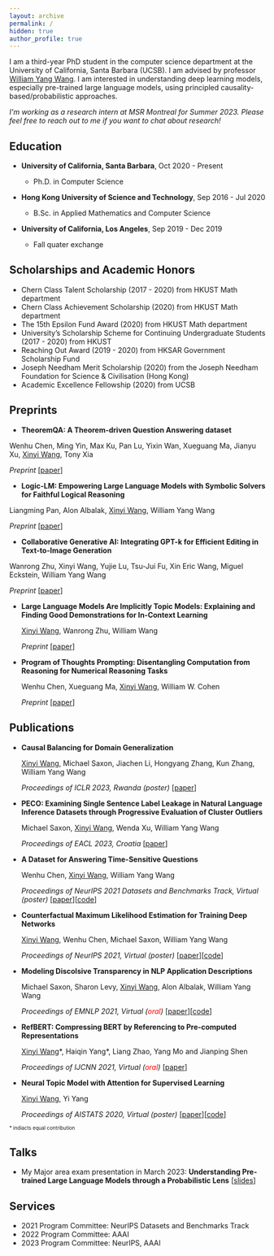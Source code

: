 ```yaml
---
layout: archive
permalink: /
hidden: true
author_profile: true
---
```


I am a third-year PhD student in the computer science department at the University of California, Santa Barbara (UCSB). I am advised by professor [William Yang Wang](https://sites.cs.ucsb.edu/~william/index.html).
I am interested in understanding deep learning models, especially pre-trained large language models, using principled causality-based/probabilistic approaches.

*I'm working as a research intern at MSR Montreal for Summer 2023. Please feel free to reach out to me if you want to chat about research!*

<!-- *I'm actively looking for a 2023 summer research internship. Please feel free to reach out to me if you think I could be a fit!* -->
<!-- and I have also been working with professor [Kun Zhang](https://www.andrew.cmu.edu/user/kunz1/).  -->
<!-- I graduated from the Hong Kong University of Science and Technology (HKUST) in 2020 with a B.Sc. in applied mathematics and computer science.  -->
<!-- I was on exchange at the University of California, Los Angeles (UCLA) from September to December, 2019.  -->
<!-- I also had the fortune to work with [Yi Yang](http://yya518.github.io/) and [Prof. Yuan Yao](https://yao-lab.github.io/).  -->
<!-- \[[CV](/pdf/Resume.pdf)\]  -->

## Education 
* **University of California, Santa Barbara**, Oct 2020 - Present
  * Ph.D. in Computer Science

* **Hong Kong University of Science and Technology**, Sep 2016 - Jul 2020
  * B.Sc. in Applied Mathematics and Computer Science
  <!-- * CGA: 3.74/4.30  -->
  <!-- \[[transcript](/pdf/HKUST_transcript.pdf)\] -->
  <!-- * Capstone Project Supervisor: Prof. Yuan, Yao  -->

* **University of California, Los Angeles**, Sep 2019 - Dec 2019
  * Fall quater exchange
  <!-- * CGA: 3.90/4.00 (Dean's Honors List)  -->
  <!-- \[[transcript](/pdf/UCLA_transcript.pdf)\] -->

## Scholarships and Academic Honors

* Chern Class Talent Scholarship (2017 - 2020) from HKUST Math department
* Chern Class Achievement Scholarship (2020) from HKUST Math department
* The 15th Epsilon Fund Award (2020) from HKUST Math department
* University’s Scholarship Scheme for Continuing Undergraduate Students (2017 - 2020) from HKUST
* Reaching Out Award (2019 - 2020) from HKSAR Government Scholarship Fund
* Joseph Needham Merit Scholarship (2020) from the Joseph Needham Foundation for Science & Civilisation (Hong Kong) 
* Academic Excellence Fellowship (2020) from UCSB

## Preprints

* **TheoremQA: A Theorem-driven Question Answering dataset**

 Wenhu Chen, Ming Yin, Max Ku, Pan Lu, Yixin Wan, Xueguang Ma, Jianyu Xu, <u>Xinyi Wang</u>, Tony Xia

 _Preprint_ \[[paper](https://arxiv.org/abs/2305.12524)\]

* **Logic-LM: Empowering Large Language Models with Symbolic Solvers for Faithful Logical Reasoning**

 Liangming Pan, Alon Albalak, <u>Xinyi Wang</u>, William Yang Wang

 _Preprint_ \[[paper](https://arxiv.org/abs/2305.12295)\]

* **Collaborative Generative AI: Integrating GPT-k for Efficient Editing in Text-to-Image Generation**
 
 Wanrong Zhu, Xinyi Wang, Yujie Lu, Tsu-Jui Fu, Xin Eric Wang, Miguel Eckstein, William Yang Wang

 _Preprint_ \[[paper](https://arxiv.org/abs/2305.11317)\]

* **Large Language Models Are Implicitly Topic Models: Explaining and Finding Good Demonstrations for In-Context Learning**

  <u>Xinyi Wang</u>, Wanrong Zhu, William Wang

  _Preprint_ \[[paper](http://arxiv.org/abs/2301.11916)\]

* **Program of Thoughts Prompting: Disentangling Computation from Reasoning for Numerical Reasoning Tasks**

  Wenhu Chen, Xueguang Ma, <u>Xinyi Wang</u>, William W. Cohen

  _Preprint_ \[[paper](https://arxiv.org/abs/2211.12588)\]

## Publications

* **Causal Balancing for Domain Generalization**

  <u>Xinyi Wang</u>, Michael Saxon, Jiachen Li, Hongyang Zhang, Kun Zhang, William Yang Wang

  _Proceedings of ICLR 2023, Rwanda (poster)_ \[[paper](https://arxiv.org/abs/2206.05263)\]

* **PECO: Examining Single Sentence Label Leakage in Natural Language Inference Datasets through Progressive Evaluation of Cluster Outliers**

  Michael Saxon, <u>Xinyi Wang</u>, Wenda Xu, William Yang Wang
  
  _Proceedings of EACL 2023, Croatia_ \[[paper](https://arxiv.org/abs/2112.09237)\]

* **A Dataset for Answering Time-Sensitive Questions** 

  Wenhu Chen, <u>Xinyi Wang</u>, William Yang Wang 

  _Proceedings of NeurIPS 2021 Datasets and Benchmarks Track, Virtual (poster)_ \[[paper](https://arxiv.org/abs/2108.06314)\]\[[code](https://github.com/wenhuchen/Time-Sensitive-QA)\]

* **Counterfactual Maximum Likelihood Estimation for Training Deep Networks** 

  <u>Xinyi Wang</u>, Wenhu Chen, Michael Saxon, William Yang Wang 

  _Proceedings of NeurIPS 2021, Virtual (poster)_ \[[paper](https://arxiv.org/abs/2106.03831)\]\[[code](https://github.com/WANGXinyiLinda/CMLE)\]

* **Modeling Discolsive Transparency in NLP Application Descriptions** 

  Michael Saxon, Sharon Levy, <u>Xinyi Wang</u>, Alon Albalak, William Yang Wang 

  _Proceedings of EMNLP 2021, Virtual (<span style="color:red">oral</span>)_ \[[paper](https://arxiv.org/abs/2101.00433)\]\[[code](https://github.com/michaelsaxon/disclosive-transparency)\]

* **RefBERT: Compressing BERT by Referencing to Pre-computed Representations** 

  <u>Xinyi Wang</u>\*, Haiqin Yang\*, Liang Zhao, Yang Mo and Jianping Shen 

  _Proceedings of IJCNN 2021, Virtual (<span style="color:red">oral</span>)_ \[[paper](https://arxiv.org/abs/2106.08898)\]

* **Neural Topic Model with Attention for Supervised Learning** 

  <u>Xinyi Wang</u>, Yi Yang 

   _Proceedings of AISTATS 2020, Virtual (poster)_ \[[paper](http://proceedings.mlr.press/v108/wang20c.html)\]\[[code](https://github.com/WANGXinyiLinda/Neural-Topic-Model-with-Attention-for-Supervised-Learning)\]

<!-- * **Direct Proof of the Formation of Droplet Surface Shape and the Principle of Minimizing Free Energy** (College Physics. Sep. 2020)

  Kang Jin, **Xinyi Wang**, Kaihang Gui -->

<sub><sup>* indiacts equal contribution</sup></sub>

## Talks
* My Major area exam presentation in March 2023: **Understanding Pre-trained Large Language Models through a Probabilistic Lens** \[[slides](pdf\MAE_online.pdf)\]


## Services
* 2021 Program Committee: NeurIPS Datasets and Benchmarks Track
* 2022 Program Committee: AAAI
* 2023 Program Committee: NeurIPS, AAAI